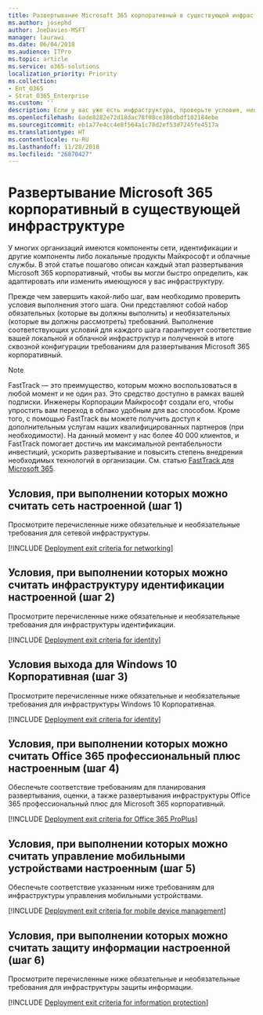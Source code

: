 ```yaml
---
title: Развертывание Microsoft 365 корпоративный в существующей инфраструктуре
ms.author: josephd
author: JoeDavies-MSFT
manager: laurawi
ms.date: 06/04/2018
ms.audience: ITPro
ms.topic: article
ms.service: o365-solutions
localization_priority: Priority
ms.collection:
- Ent_O365
- Strat_O365_Enterprise
ms.custom: ''
description: Если у вас уже есть инфраструктура, проверьте условия, необходимые для развертывания Microsoft 365 корпоративный.
ms.openlocfilehash: 6ade8282e72d18dac78f08ce386dbdf102184ebe
ms.sourcegitcommit: eb1a77e4cc4e8f564a1c78d2ef53d7245fe4517a
ms.translationtype: HT
ms.contentlocale: ru-RU
ms.lasthandoff: 11/28/2018
ms.locfileid: "26870427"
---
```

# <a name="deployment-of-microsoft-365-enterprise-with-existing-infrastructure"></a>Развертывание Microsoft 365 корпоративный в существующей инфраструктуре

У многих организаций имеются компоненты сети, идентификации и другие компоненты либо локальные продукты Майкрософт и облачные службы. В этой статье пошагово описан каждый этап развертывания Microsoft 365 корпоративный, чтобы вы могли быстро определить, как адаптировать или изменить имеющуюся у вас инфраструктуру.

Прежде чем завершить какой-либо шаг, вам необходимо проверить условия выполнения этого шага. Они представляют собой набор обязательных (которые вы должны выполнить) и необязательных (которые вы должны рассмотреть) требований. Выполнение соответствующих условий для каждого шага гарантирует соответствие вашей локальной и облачной инфраструктур и полученной в итоге сквозной конфигурации требованиям для развертывания Microsoft 365 корпоративный.

> [!Note] 
> FastTrack — это преимущество, которым можно воспользоваться в любой момент и не один раз. Это средство доступно в рамках вашей подписки. Инженеры Корпорации Майкрософт создали его, чтобы упростить вам переход в облако удобным для вас способом. Кроме того, с помощью FastTrack вы можете получить доступ к дополнительным услугам наших квалифицированных партнеров (при необходимости). На данный момент у нас более 40 000 клиентов, и FastTrack помогает достичь им максимальной рентабельности инвестиций, ускорить развертывание и повысить степень внедрения необходимых технологий в организации. См. статью [FastTrack для Microsoft 365](https://fasttrack.microsoft.com/microsoft365).

## <a name="exit-criteria-for-networking-phase-1"></a>Условия, при выполнении которых можно считать сеть настроенной (шаг 1)

Просмотрите перечисленные ниже обязательные и необязательные требования для сетевой инфраструктуры.

[!INCLUDE [Deployment exit criteria for networking](./includes/deployment-exit-criteria-networking.md)]

## <a name="exit-criteria-for-identity-phase-2"></a>Условия, при выполнении которых можно считать инфраструктуру идентификации настроенной (шаг 2)

Просмотрите перечисленные ниже обязательные и необязательные требования для инфраструктуры идентификации.

[!INCLUDE [Deployment exit criteria for identity](./includes/deployment-exit-criteria-identity.md)]

## <a name="exit-criteria-for-windows-10-enterprise-phase-3"></a>Условия выхода для Windows 10 Корпоративная (шаг 3)

Просмотрите перечисленные ниже обязательные и необязательные требования для инфраструктуры Windows 10 Корпоративная.

[!INCLUDE [Deployment exit criteria for identity](./includes/deployment-exit-criteria-windows10.md)]

## <a name="exit-criteria-for-office-365-proplus-phase-4"></a>Условия, при выполнении которых можно считать Office 365 профессиональный плюс настроенным (шаг 4)

Обеспечьте соответствие требованиям для планирования развертывания, оценки, а также развертывания инфраструктуры Office 365 профессиональный плюс для Microsoft 365 корпоративный.

[!INCLUDE [Deployment exit criteria for Office 365 ProPlus](./includes/deployment-exit-criteria-office365proplus.md)]

## <a name="exit-criteria-for-mobile-device-management-phase-5"></a>Условия, при выполнении которых можно считать управление мобильными устройствами настроенным (шаг 5)

Обеспечьте соответствие указанным ниже требованиям для инфраструктуры управления мобильными устройствами.

[!INCLUDE [Deployment exit criteria for mobile device management](./includes/deployment-exit-criteria-mobility.md)]

## <a name="exit-criteria-for-information-protection-phase-6"></a>Условия, при выполнении которых можно считать защиту информации настроенной (шаг 6)

Просмотрите перечисленные ниже обязательные и необязательные требования для инфраструктуры защиты информации.

[!INCLUDE [Deployment exit criteria for information protection](./includes/deployment-exit-criteria-infoprotect.md)]


